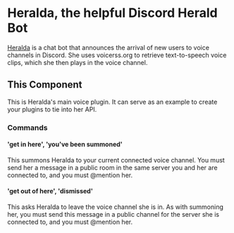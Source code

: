 # Heralda, the helpful Discord Herald Bot

[Heralda](https://github.com/EbekFrostblade/Heralda-chat-bot) is a chat bot that announces the arrival of new users to voice channels in Discord. She uses voicerss.org to retrieve text-to-speech voice clips, which she then plays in the voice channel.

## This Component

This is Heralda's main voice plugin. It can serve as an example to create your plugins to tie into her API.

### Commands

#### 'get in here', 'you've been summoned'

This summons Heralda to your current connected voice channel. You must send her a message in a public room in the same server you and her are connected to, and you must @mention her.

#### 'get out of here', 'dismissed'

This asks Heralda to leave the voice channel she is in. As with summoning her, you must send this message in a public channel for the server she is connected to, and you must @mention her.
